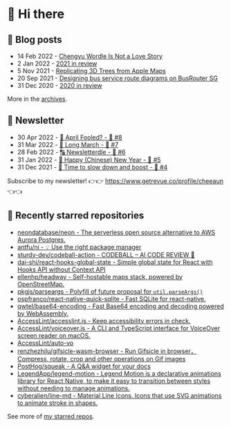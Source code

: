 # 👋 Hi there

## 📝 Blog posts

<!-- feed start -->
- 14 Feb 2022 - [Chengyu Wordle Is Not a Love Story](https://cheeaun.com/blog/2022/02/chengyu-wordle-is-not-a-love-story/)
- 2 Jan 2022 - [2021 in review](https://cheeaun.com/blog/2022/01/2021-in-review/)
- 5 Nov 2021 - [Replicating 3D Trees from Apple Maps](https://cheeaun.com/blog/2021/11/replicating-3d-trees-apple-maps/)
- 20 Sep 2021 - [Designing bus service route diagrams on BusRouter SG](https://cheeaun.com/blog/2021/09/bus-service-route-diagrams-busrouter-sg/)
- 31 Dec 2020 - [2020 in review](https://cheeaun.com/blog/2020/12/2020-in-review/)
<!-- feed end -->

More in the [archives](https://cheeaun.com/blog/archives/).

## 📰 Newsletter

<!-- newsletter start -->
- 30 Apr 2022 - [🤔 April Fooled? - 🥫 #8](https://www.getrevue.co/profile/cheeaun/issues/april-fooled-8-1112032)
- 31 Mar 2022 - [🚶 Long March - 🥫 #7](https://www.getrevue.co/profile/cheeaun/issues/long-march-7-1061697)
- 28 Feb 2022 - [🔠 Newsletterdle - 🥫 #6](https://www.getrevue.co/profile/cheeaun/issues/newsletterdle-6-1014288)
- 31 Jan 2022 - [🧧 Happy (Chinese) New Year - 🥫 #5](https://www.getrevue.co/profile/cheeaun/issues/happy-chinese-new-year-5-963222)
- 31 Dec 2021 - [🥃 Time to slow down and boost - 🥫 #4](https://www.getrevue.co/profile/cheeaun/issues/time-to-slow-down-and-boost-4-906334)
<!-- newsletter end -->

Subscribe to my newsletter! 👉👉 https://www.getrevue.co/profile/cheeaun 👈👈

## 🌟 Recently starred repositories

<!-- starred repos start -->
- [neondatabase/neon - The serverless open source alternative to AWS Aurora Postgres.](https://github.com/neondatabase/neon)
- [antfu/ni - 💡 Use the right package manager](https://github.com/antfu/ni)
- [sturdy-dev/codeball-action - CODEBALL – AI CODE REVIEW 🔮](https://github.com/sturdy-dev/codeball-action)
- [dai-shi/react-hooks-global-state - Simple global state for React with Hooks API without Context API](https://github.com/dai-shi/react-hooks-global-state)
- [ellenhp/headway - Self-hostable maps stack, powered by OpenStreetMap.](https://github.com/ellenhp/headway)
- [pkgjs/parseargs - Polyfill of future proposal for `util.parseArgs()`](https://github.com/pkgjs/parseargs)
- [ospfranco/react-native-quick-sqlite - Fast SQLite for react-native.](https://github.com/ospfranco/react-native-quick-sqlite)
- [qwtel/base64-encoding - Fast Base64 encoding and decoding powered by WebAssembly.](https://github.com/qwtel/base64-encoding)
- [AccessLint/accesslint.js - Keep accessibility errors in check.](https://github.com/AccessLint/accesslint.js)
- [AccessLint/voiceover.js - A CLI and TypeScript interface for VoiceOver screen reader on macOS.](https://github.com/AccessLint/voiceover.js)
- [AccessLint/auto-vo](https://github.com/AccessLint/auto-vo)
- [renzhezhilu/gifsicle-wasm-browser - Run Gifsicle in browser，Compress, rotate, crop and other operations on Gif images](https://github.com/renzhezhilu/gifsicle-wasm-browser)
- [PostHog/squeak - A Q&A widget for your docs](https://github.com/PostHog/squeak)
- [LegendApp/legend-motion - Legend Motion is a declarative animations library for React Native, to make it easy to transition between styles without needing to manage animations.](https://github.com/LegendApp/legend-motion)
- [cyberalien/line-md - Material Line Icons. Icons that use SVG animations to animate stroke in shapes.](https://github.com/cyberalien/line-md)
<!-- starred repos end -->

See more of [my starred repos](https://github.com/stars/cheeaun/).